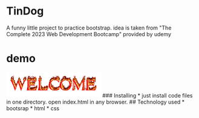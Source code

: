 # TinDog
A funny little project to practice bootstrap. 
idea is taken from "The Complete 2023 Web Development Bootcamp" provided by udemy 
# demo 
<img width="250" src="https://github.com/mtheggi/mtheggi/blob/main/imgs/welcome.gif">
### Installing
* just install code files in one directory. open index.html in any browser. 
## Technology used 
* bootsrap 
* html 
* css

